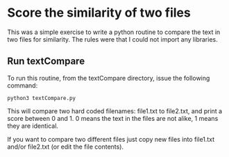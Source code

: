 # Score the similarity of two files
This was a simple exercise to write a python routine to compare the text in two files for similarity.  The rules were that I could not import any libraries.

## Run textCompare
To run this routine, from the textCompare directory, issue the following command:

```python3 textCompare.py```

This will compare two hard coded filenames: file1.txt to file2.txt, and print a score between 0 and 1.
0 means the text in the files are not alike, 1 means they are identical.

If you want to compare two different files just copy new files into file1.txt and/or file2.txt (or edit the file contents).


